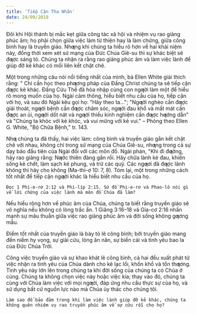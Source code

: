 ```yaml
---
title: 'Tiếp Cận Tha Nhân'
date: 24/09/2019
---
```


Đôi khi Hội thánh bị mắc kẹt giữa công tác xã hội và nhiệm vụ rao giảng phúc âm; họ phải chọn giữa việc làm từ thiện hay là làm chứng, giữa công bình hay là truyền giáo. Nhƣng khi chúng ta hiểu rõ hơn về hai khái niệm này, đồng thời xem xét sứ mạng của Đức Chúa Giê-su thì sự khác biệt sẽ đƣợc sáng tỏ. Chúng ta nhận ra rằng rao giảng phúc âm và làm việc lành để giúp đỡ kẻ khác có mối liên kết chặt chẽ.

Một trong những câu nói nổi tiếng nhất của mình, bà Ellen White giải thích rằng: " Chỉ cần học theo phƣơng pháp của Đấng Christ chúng ta sẽ tiếp cận đƣợc kẻ khác. Đấng Cứu Thế đã hòa nhập cùng con ngƣời làm một để hiểu rõ mong muốn của họ. Ngài cảm thông, hiểu biết nhu cầu của họ, tiếp cận với họ, và sau đó Ngài kêu gọi họ: "Hãy theo ta..."; "Ngƣời nghèo cần đƣợc giải thoát, ngƣời bệnh cần đƣợc chăm sóc, ngƣời đau khổ và mất mát cần đƣợc an ủi, ngƣời dốt nát và ngƣời thiếu kinh nghiệm cần đƣợc hƣớng dẫn" và "Chúng ta khóc với kẻ khóc, và vui mừng với kẻ vui." – Phỏng theo Ellen G. White, "Bộ Chữa Bệnh," tr. 143.

Nhƣ chúng ta đã thấy, hai việc làm: công bình và truyền giáo gắn kết chặt chẽ với nhau, không chỉ trong sứ mạng của Chúa Giê-su, nhƣng trong cả sự dạy bảo đầu tiên của Ngài đối với các môn đồ. Ngài phán, "Khi đi đƣờng, hãy rao giảng rằng: Nƣớc thiên đàng gần rồi. Hãy chữa lành kẻ đau, khiến sống kẻ chết, làm sạch kẻ phung, và trừ các quỷ. Các ngƣơi đã đƣợc lãnh không thì hãy cho không (Ma-thi-ơ 10: 7, 8). Tóm lại, một trong những cách tốt nhất để tiếp cận ngƣời khác là hiểu biết nhu cầu của họ.

`Đọc 1 Phi-e-rơ 2:12 và Phi-líp 2:15. Sứ đồ Phi-e-rơ và Phao-lô nói gì về lời chứng của việc lành mà môn đồ Chúa đã làm?`

Nếu hiểu rộng hơn về phúc âm của Chúa, chúng ta biết rằng truyền giáo sẽ vô nghĩa nếu không có lòng trắc ẩn. 1 Giăng 3:16–18 và Gia-cơ 2:16 nhấn mạnh sự mâu thuẫn giữa việc rao giảng phúc âm và đời sống không gƣơng mẫu.

Điểm tốt nhất của truyền giáo là bày tỏ lẽ công bình; bởi truyền giáo mang đến niềm hy vọng, sự giải cứu, lòng ăn năn, sự biến cải và tình yêu bao la của Đức Chúa Trời.

Công việc truyền giáo và sự khao khát lẽ công bình, cả hai đều xuất phát từ việc nhận ra tình yêu của Chúa dành cho kẻ lạc lối, khốn khổ và tổn thƣơng. Tình yêu này lớn lên trong chúng ta khi đời sống của chúng ta có Chúa ở cùng. Chúng ta không chọn việc này hoặc việc kia; thay vào đó, chúng ta cùng với Chúa làm việc với mọi ngƣời, đáp ứng nhu cầu thực sự của họ, và sử dụng bất cứ nguồn lực nào mà Chúa ủy thác cho chúng tôi.

`Làm sao để bảo đảm trong khi làm việc lành giúp đỡ kẻ khác, chúng ta không quên nhiệm vụ rao truyền phúc âm về sự cứu rỗi cho họ?`